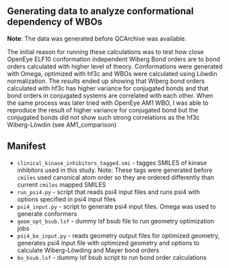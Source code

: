 ## Generating data to analyze conformational dependency of WBOs

__Note__:
The data was generated before QCArchive was available.

The initial reason for running these calculations was to test how close OpenEye ELF10 conformation independent Wiberg
Bond orders are to bond orders calculated with higher level of theory. Conformations were generated with Omega, optimized
with hf3c and WBOs were calculated using Löwdin normalization. The results ended up showing that Wiberg bond orders
calculated with hf3c has higher variance for conjugated bonds and that bond orders in conjugated systems are correlated
with each other. When the same process was later tried with OpenEye AM1 WBO, I was able to reproduce the result of higher
variance for conjugated bond but the conjugated bonds did not show such strong correlations
as the hf3c Wiberg-Löwdin (see AM1_comparison)

## Manifest
* `clinical_kinase_inhibitors_tagged.smi` - tagges SMILES of kinase inhibitors used in this study. Note: These tags
were generated before `cmiles` used canonical atom order so they are ordered differently than current `cmiles` mapped SMILES
* `run_psi4.py` - script that reads psi4 input files and runs psi4 with options specified in psi4 input files
* `psi4_input.py` - script to generate psi4 input files. Omega was used to generate conformers
* `geom_opt_bsub.lsf` - dummy lsf bsub file to run geometry optimization jobs
* `psi4_bo_input.py` - reads geometry output files for optimized geometry, generates psi4 input file with optimized geometry and
options to calculate Wiberg-Löwding and Mayer bond orders
* `bo_bsub.lsf` - dummy lsf bsub script to run bond order calculations

